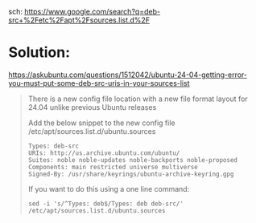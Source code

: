 sch: https://www.google.com/search?q=deb-src+%2Fetc%2Fapt%2Fsources.list.d%2F

# Solution:
https://askubuntu.com/questions/1512042/ubuntu-24-04-getting-error-you-must-put-some-deb-src-uris-in-your-sources-list

>There is a new config file location with a new file format layout for 24.04 unlike previous Ubuntu releases
>
>Add the below snippet to the new config file /etc/apt/sources.list.d/ubuntu.sources
>```
>Types: deb-src
>URIs: http://us.archive.ubuntu.com/ubuntu/
>Suites: noble noble-updates noble-backports noble-proposed
>Components: main restricted universe multiverse
>Signed-By: /usr/share/keyrings/ubuntu-archive-keyring.gpg
>```
>
>If you want to do this using a one line command:
>
>`sed -i 's/^Types: deb$/Types: deb deb-src/' /etc/apt/sources.list.d/ubuntu.sources`
